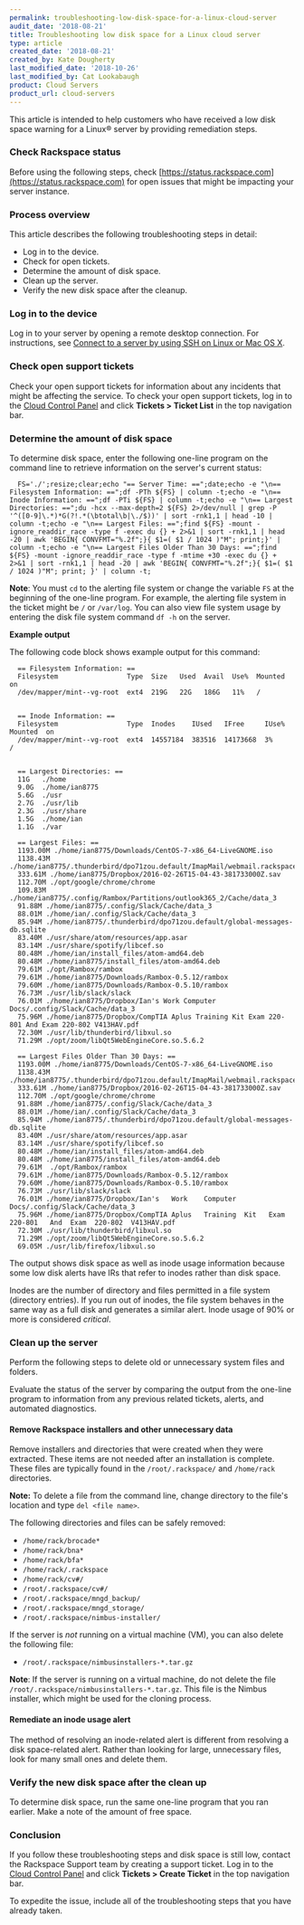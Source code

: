 ```yaml
---
permalink: troubleshooting-low-disk-space-for-a-linux-cloud-server
audit_date: '2018-08-21'
title: Troubleshooting low disk space for a Linux cloud server
type: article
created_date: '2018-08-21'
created_by: Kate Dougherty
last_modified_date: '2018-10-26'
last_modified_by: Cat Lookabaugh
product: Cloud Servers
product_url: cloud-servers
---
```


 This article is intended to help customers who have received a low disk space
 warning for a Linux&reg; server by providing remediation steps.

### Check Rackspace status

Before using the following steps, check
[https://status.rackspace.com](https://status.rackspace.com) for open issues
that might be impacting your server instance.

### Process overview

This article describes the following troubleshooting steps in detail:

- Log in to the device.
- Check for open tickets.
- Determine the amount of disk space.
- Clean up the server.
- Verify the new disk space after the cleanup.

### Log in to the device

Log in to your server by opening a remote desktop connection. For instructions,
see [Connect to a server by using SSH on Linux or Mac OS
X](https://docs-ospc.rackspace.com/support/how-to/cloud-servers/connecting-to-a-server-using-ssh-on-linux-or-mac-os/).

### Check open support tickets

Check your open support tickets for information about any incidents that might
be affecting the service. To check your open support tickets, log in to the
[Cloud Control Panel](https://login.rackspace.com/) and click **Tickets >
Ticket List** in the top navigation bar.

### Determine the amount of disk space

To determine disk space, enter the following one-line program on the command
line to retrieve information on the server's current status:

      FS='./';resize;clear;echo "== Server Time: ==";date;echo -e "\n== Filesystem Information: ==";df -PTh ${FS} | column -t;echo -e "\n== Inode Information: ==";df -PTi ${FS} | column -t;echo -e "\n== Largest Directories: ==";du -hcx --max-depth=2 ${FS} 2>/dev/null | grep -P '^([0-9]\.*)*G(?!.*(\btotal\b|\./$))' | sort -rnk1,1 | head -10 | column -t;echo -e "\n== Largest Files: ==";find ${FS} -mount -ignore_readdir_race -type f -exec du {} + 2>&1 | sort -rnk1,1 | head -20 | awk 'BEGIN{ CONVFMT="%.2f";}{ $1=( $1 / 1024 )"M"; print;}' | column -t;echo -e "\n== Largest Files Older Than 30 Days: ==";find ${FS} -mount -ignore_readdir_race -type f -mtime +30 -exec du {} + 2>&1 | sort -rnk1,1 | head -20 | awk 'BEGIN{ CONVFMT="%.2f";}{ $1=( $1 / 1024 )"M"; print; }' | column -t;

**Note**: You must `cd` to the alerting file system or change the variable
`FS` at the beginning of the one-line program. For example, the alerting file
system in the ticket might be `/` or `/var/log`. You can also view file system
usage by entering the disk file system command `df -h` on the server.

**Example output**

The following code block shows example output for this command:

      == Filesystem Information: ==
      Filesystem                 Type  Size   Used  Avail  Use%  Mounted on
      /dev/mapper/mint--vg-root  ext4  219G   22G   186G   11%   /


      == Inode Information: ==
      Filesystem                 Type  Inodes    IUsed   IFree     IUse%  Mounted  on
      /dev/mapper/mint--vg-root  ext4  14557184  383516  14173668  3%     /


      == Largest Directories: ==
      11G   ./home
      9.0G  ./home/ian8775
      5.6G  ./usr
      2.7G  ./usr/lib
      2.3G  ./usr/share
      1.5G  ./home/ian
      1.1G  ./var

      == Largest Files: ==
      1193.00M ./home/ian8775/Downloads/CentOS-7-x86_64-LiveGNOME.iso
      1138.43M ./home/ian8775/.thunderbird/dpo71zou.default/ImapMail/webmail.rackspace.com/INBOX
      333.61M ./home/ian8775/Dropbox/2016-02-26T15-04-43-381733000Z.sav
      112.70M ./opt/google/chrome/chrome
      109.83M ./home/ian8775/.config/Rambox/Partitions/outlook365_2/Cache/data_3
      91.88M ./home/ian8775/.config/Slack/Cache/data_3
      88.01M ./home/ian/.config/Slack/Cache/data_3
      85.94M ./home/ian8775/.thunderbird/dpo71zou.default/global-messages-db.sqlite
      83.40M ./usr/share/atom/resources/app.asar
      83.14M ./usr/share/spotify/libcef.so
      80.48M ./home/ian/install_files/atom-amd64.deb
      80.48M ./home/ian8775/install_files/atom-amd64.deb
      79.61M ./opt/Rambox/rambox
      79.61M ./home/ian8775/Downloads/Rambox-0.5.12/rambox
      79.60M ./home/ian8775/Downloads/Rambox-0.5.10/rambox
      76.73M ./usr/lib/slack/slack
      76.01M ./home/ian8775/Dropbox/Ian's Work Computer Docs/.config/Slack/Cache/data_3
      75.96M ./home/ian8775/Dropbox/CompTIA Aplus Training Kit Exam 220-801 And Exam 220-802 V413HAV.pdf
      72.30M ./usr/lib/thunderbird/libxul.so
      71.29M ./opt/zoom/libQt5WebEngineCore.so.5.6.2

      == Largest Files Older Than 30 Days: ==
      1193.00M ./home/ian8775/Downloads/CentOS-7-x86_64-LiveGNOME.iso
      1138.43M ./home/ian8775/.thunderbird/dpo71zou.default/ImapMail/webmail.rackspace.com/INBOX
      333.61M ./home/ian8775/Dropbox/2016-02-26T15-04-43-381733000Z.sav
      112.70M ./opt/google/chrome/chrome
      91.88M ./home/ian8775/.config/Slack/Cache/data_3
      88.01M ./home/ian/.config/Slack/Cache/data_3
      85.94M ./home/ian8775/.thunderbird/dpo71zou.default/global-messages-db.sqlite
      83.40M ./usr/share/atom/resources/app.asar
      83.14M ./usr/share/spotify/libcef.so
      80.48M ./home/ian/install_files/atom-amd64.deb
      80.48M ./home/ian8775/install_files/atom-amd64.deb
      79.61M  ./opt/Rambox/rambox
      79.61M ./home/ian8775/Downloads/Rambox-0.5.12/rambox
      79.60M ./home/ian8775/Downloads/Rambox-0.5.10/rambox
      76.73M ./usr/lib/slack/slack
      76.01M ./home/ian8775/Dropbox/Ian's	Work	Computer	Docs/.config/Slack/Cache/data_3
      75.96M ./home/ian8775/Dropbox/CompTIA	Aplus	Training  Kit	Exam  220-801	And  Exam  220-802  V413HAV.pdf
      72.30M ./usr/lib/thunderbird/libxul.so
      71.29M ./opt/zoom/libQt5WebEngineCore.so.5.6.2
      69.05M ./usr/lib/firefox/libxul.so

The output shows disk space as well as inode usage information because some
low disk alerts have IRs that refer to inodes rather than disk space.

Inodes are the number of directory and files permitted in a file system
(directory entries). If you run out of inodes, the file system behaves in the
same way as a full disk and generates a similar alert. Inode usage of 90% or
more is considered _critical_.

### Clean up the server

Perform the following steps to delete old or unnecessary system files and
folders.

Evaluate the status of the server by comparing the output from the one-line
program to information from any previous related tickets, alerts, and automated
diagnostics.

#### Remove Rackspace installers and other unnecessary data

Remove installers and directories that were created when they were extracted.
These items are not needed after an installation is complete. These files are
typically found in the `/root/.rackspace/` and `/home/rack` directories.

**Note:** To delete a file from the command line, change directory to the
file's location and type `del <file name>`.

The following directories and files can be safely removed:

- `/home/rack/brocade*`
- `/home/rack/bna*`
- `/home/rack/bfa*`
- `/home/rack/.rackspace`
- `/home/rack/cv#/`
- `/root/.rackspace/cv#/`
- `/root/.rackspace/mngd_backup/`
- `/root/.rackspace/mngd_storage/`
- `/root/.rackspace/nimbus-installer/`

If the server is _not_ running on a virtual machine (VM), you can also
delete the following file:

- `/root/.rackspace/nimbusinstallers-*.tar.gz`

**Note**: If the server is running on a virtual machine, do not delete the
file `/root/.rackspace/nimbusinstallers-*.tar.gz`. This file is the Nimbus
installer, which might be used for the cloning process.

#### Remediate an inode usage alert

The method of resolving an inode-related alert is different from resolving a
disk space-related alert. Rather than looking for large, unnecessary files,
look for many small ones and delete them.

### Verify the new disk space after the clean up

To determine disk space, run the same one-line program that you ran earlier.
Make a note of the amount of free space.

### Conclusion

If you follow these troubleshooting steps and disk space is still low,
contact the Rackspace Support team by creating a support ticket. Log in to the
[Cloud Control Panel](https://login.rackspace.com/) and click **Tickets >
Create Ticket** in the top navigation bar.

To expedite the issue, include all of the troubleshooting steps that you have
already taken.

